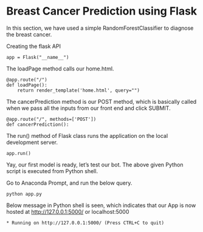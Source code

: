# Breast Cancer Prediction using Flask

In this section, we have used a simple RandomForestClassifier to diagnose the breast cancer.

Creating the flask API

```
app = Flask("__name__")
```

The loadPage method calls our home.html.
```
@app.route("/")
def loadPage():
	return render_template('home.html', query="")
```

The cancerPrediction method is our POST method, which is basically called when we pass all the inputs from our front end and click SUBMIT.
```
@app.route("/", methods=['POST'])
def cancerPrediction():
```
  
The run() method of Flask class runs the application on the local development server.
```
app.run()
```


Yay, our first model is ready, let’s test our bot.
The above given Python script is executed from Python shell.

Go to Anaconda Prompt, and run the below query.
```
python app.py
```


Below message in Python shell is seen, which indicates that our App is now hosted at http://127.0.0.1:5000/ or localhost:5000
```
* Running on http://127.0.0.1:5000/ (Press CTRL+C to quit)
```
